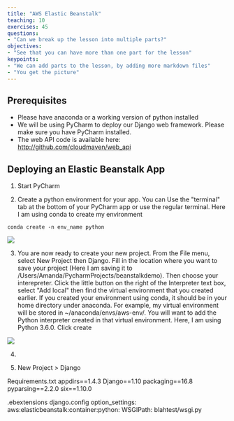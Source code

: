 ```yaml
---
title: "AWS Elastic Beanstalk"
teaching: 10
exercises: 45
questions:
- "Can we break up the lesson into multiple parts?"
objectives:
- "See that you can have more than one part for the lesson"
keypoints:
- "We can add parts to the lesson, by adding more markdown files"
- "You get the picture"
---
```

## Prerequisites
- Please have anaconda or a working version of python installed 
- We will be using PyCharm to deploy our Django web framework. Please make sure you have PyCharm installed. 
- The web API code is available here: http://github.com/cloudmaven/web_api

## Deploying an Elastic Beanstalk App

1. Start PyCharm 

2. Create a python environment for your app. You can Use the "terminal" tab at the bottom of your PyCharm app or use the regular terminal. Here I am using conda to create my environment

```
conda create -n env_name python
```

![](/images/02-elasticbeanstalk-0001.png)

3. You are now ready to create your new project. From the File menu, select New Project then Django. Fill in the location where you want to save your project (Here I am saving it to /Users/Amanda/PycharmProjects/beanstalkdemo). Then choose your interepreter. Click the little button on the right of the Interpreter text box, select "Add local" then find the virtual environment that you created earlier. If you created your environment using conda, it should be in your home directory under anaconda. For example, my virtual environment will be stored in ~/anaconda/envs/aws-env/. You will want to add the Python interpreter created in that virtual environment. Here, I am using Python 3.6.0. Click create

![](/images/02-elasticbeanstalk-0002.png)

4. 

5. New Project > Django 

Requirements.txt
appdirs==1.4.3
Django==1.10
packaging==16.8
pyparsing==2.2.0
six==1.10.0

.ebextensions
django.config
option_settings:
  aws:elasticbeanstalk:container:python:
    WSGIPath: blahtest/wsgi.py

